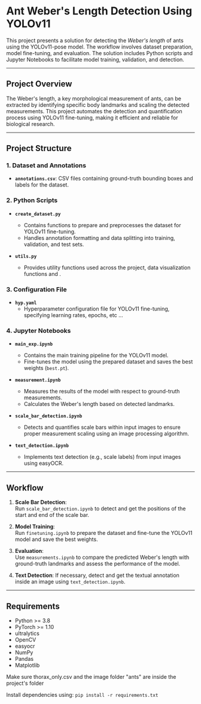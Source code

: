 # **Ant Weber's Length Detection Using YOLOv11**

This project presents a solution for detecting the *Weber's length* of ants using the YOLOv11-pose model. The workflow involves dataset preparation, model fine-tuning, and evaluation. The solution includes Python scripts and Jupyter Notebooks to facilitate model training, validation, and detection.

---

## **Project Overview**

The Weber's length, a key morphological measurement of ants, can be extracted by identifying specific body landmarks and scaling the detected measurements. This project automates the detection and quantification process using YOLOv11 fine-tuning, making it efficient and reliable for biological research.

---

## **Project Structure**

### **1. Dataset and Annotations**
- **`annotations.csv`**: CSV files containing ground-truth bounding boxes and labels for the dataset.

### **2. Python Scripts**
- **`create_dataset.py`**  
   - Contains functions to prepare and preprocesses the dataset for YOLOv11 fine-tuning.  
   - Handles annotation formatting and data splitting into training, validation, and test sets.

- **`utils.py`**  
   - Provides utility functions used across the project, data visualization functions and .

### **3. Configuration File**
- **`hyp.yaml`**  
   - Hyperparameter configuration file for YOLOv11 fine-tuning, specifying learning rates, epochs, etc ...

### **4. Jupyter Notebooks**
- **`main_exp.ipynb`**  
   - Contains the main training pipeline for the YOLOv11 model.  
   - Fine-tunes the model using the prepared dataset and saves the best weights (`best.pt`).

- **`measurement.ipynb`**  
   - Measures the results of the model with respect to ground-truth measurements.  
   - Calculates the Weber's length based on detected landmarks.

- **`scale_bar_detection.ipynb`**  
   - Detects and quantifies scale bars within input images to ensure proper measurement scaling using an image processing algorithm.

- **`text_detection.ipynb`**  
   - Implements text detection (e.g., scale labels) from input images using  easyOCR.

---

## **Workflow**

1. **Scale Bar Detection**:  
   Run `scale_bar_detection.ipynb` to detect and get the positions of the start and end of the scale bar.

2. **Model Training**:  
   Run `finetuning.ipynb` to prepare the dataset and fine-tune the YOLOv11 model and save the best weights.

3. **Evaluation**:  
   Use `measurements.ipynb` to compare the predicted Weber's length with ground-truth landmarks and assess the performance of the model.

4. **Text Detection**:
   If necessary, detect and get the textual annotation inside an image using `text_detection.ipynb`.

---

## **Requirements**

- Python >= 3.8
- PyTorch >= 1.10
- ultralytics
- OpenCV
- easyocr
- NumPy
- Pandas
- Matplotlib

Make sure thorax_only.csv and the image folder "ants" are inside the project's folder

Install dependencies using:
`pip install -r requirements.txt`
